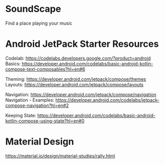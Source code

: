 # SoundScape
Find a place playing your music


# Android JetPack Starter Resources

Codelab: https://codelabs.developers.google.com/?product=android  
Basics: https://developer.android.com/codelabs/basic-android-kotlin-compose-text-composables?hl=en#6  

Theming: https://developer.android.com/jetpack/compose/themes   
Layouts: https://developer.android.com/jetpack/compose/layouts  

Navigation: https://developer.android.com/jetpack/compose/navigation  
Navigation - Examples: https://developer.android.com/codelabs/jetpack-compose-navigation?hl=en#2  

Keeping State: https://developer.android.com/codelabs/basic-android-kotlin-compose-using-state?hl=en#0  

# Material Design

https://material.io/design/material-studies/rally.html  
